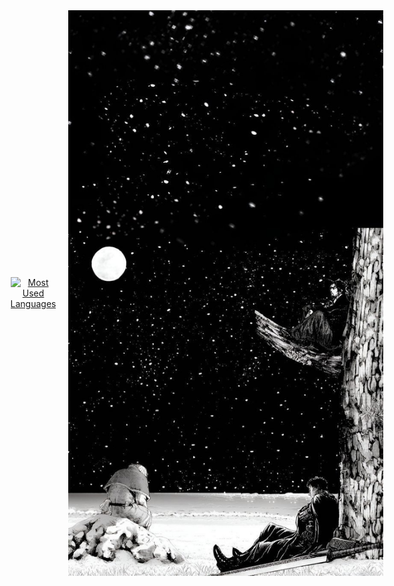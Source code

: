 <div align="center" style="display: flex; justify-content: center; align-items: center; gap: 20px;">
  <a href="https://github.com/zkhan122/github-readme-stats">
    <img src="https://github-readme-stats.vercel.app/api/top-langs/?username=zkhan122&hide=html,scss,stylus,blade,jupyter%20notebook,css,shell,batchfile,dockerfile,typescript&theme=algolia&show_icons=true&layout=donut" alt="Most Used Languages" />
  </a>
  <img src="./assets/within.jpg" alt="My Image" />
</div>

